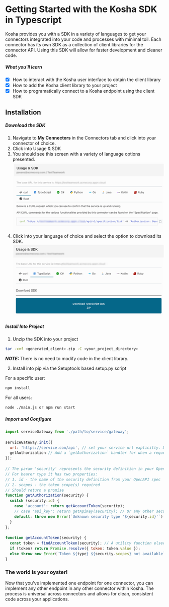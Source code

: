 # Getting Started with the Kosha SDK in Typescript

Kosha provides you with a SDK in a variety of languages to get your connectors integrated into your code and processes with minimal toil. Each connector has its own SDK as a collection of client libraries for the connector API. Using this SDK will allow for faster development and cleaner code.  

##### What you'll learn
- [x] How to interact with the Kosha user interface to obtain the client library
- [x] How to add the Kosha client library to your project
- [x] How to programatically connect to a Kosha endpoint using the client SDK 

## Installation

##### Download the SDK
1. Navigate to **My Connectors** in the Connectors tab and click into your connector of choice.
2. Click into Usage & SDK
3. You should see this screen with a variety of language options presented. 
![image info](../images/usage_sdk.png)
4. Click into your language of choice and select the option to download its SDK.
![image info](../images/download_sdk.png)

##### Install Into Project
1. Unzip the SDK into your project 
```sh
tar -xvf <generated_client>.zip -C <your_project_directory>
```

**_NOTE:_** There is no need to modify code in the client library.

2. Install into pip via the Setuptools based setup.py script

For a specific user:
```sh
npm install
```
For all users:
```sh
node ./main.js or npm run start
```

##### Import and Configure

```javascript
import serviceGateway from './path/to/service/gateway';
 
serviceGateway.init({
  url: 'https://service.com/api', // set your service url explicitly. Defaults to the one generated from your OpenAPI spec
  getAuthorization // Add a `getAuthorization` handler for when a request requires auth credentials
});
 
// The param 'security' represents the security definition in your OpenAPI spec a request is requiring
// For bearer type it has two properties:
// 1. id - the name of the security definition from your OpenAPI spec
// 2. scopes - the token scope(s) required
// Should return a promise
function getAuthorization(security) {
  switch (security.id) {
    case 'account': return getAccountToken(security);
    // case 'api_key': return getApiKey(security); // Or any other securityDefinitions from your OpenAPI spec
    default: throw new Error(`Unknown security type '${security.id}'`)
  }
};
 
function getAccountToken(security) {
  const token = findAccountToken(security); // A utility function elsewhere in your application that returns a string containing your token – possibly from Redux or localStorage
  if (token) return Promise.resolve({ token: token.value });
  else throw new Error(`Token ${type} ${security.scopes} not available`);
}
```

### The world is your oyster!
Now that you've implemented one endpoint for one connector, you can implement any other endpoint in any other connector within Kosha. The process is universal across connectors and allows for clean, consistent code across your applications.

